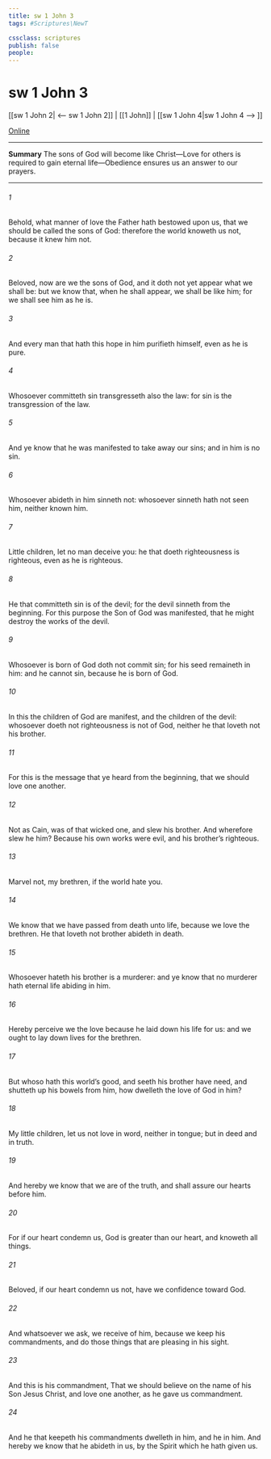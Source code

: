 ```yaml
---
title: sw 1 John 3
tags: #Scriptures\NewT

cssclass: scriptures
publish: false
people:
---
```


# sw 1 John 3
[[sw 1 John 2| <-- sw 1 John 2]] | [[1 John]] | [[sw 1 John 4|sw 1 John 4 --> ]]

[Online](https://churchofjesuschrist.org/study/scriptures/nt/1-jn/3?lang=eng)

---
__Summary__
The sons of God will become like Christ—Love for others is required to gain eternal life—Obedience ensures us an answer to our prayers.

---
###### 1 
Behold, what manner of love the Father hath bestowed upon us, that we should be called the sons of God: therefore the world knoweth us not, because it knew him not.

###### 2 
Beloved, now are we the sons of God, and it doth not yet appear what we shall be: but we know that, when he shall appear, we shall be like him; for we shall see him as he is.

###### 3 
And every man that hath this hope in him purifieth himself, even as he is pure.

###### 4 
Whosoever committeth sin transgresseth also the law: for sin is the transgression of the law.

###### 5 
And ye know that he was manifested to take away our sins; and in him is no sin.

###### 6 
Whosoever abideth in him sinneth not: whosoever sinneth hath not seen him, neither known him.

###### 7 
Little children, let no man deceive you: he that doeth righteousness is righteous, even as he is righteous.

###### 8 
He that committeth sin is of the devil; for the devil sinneth from the beginning. For this purpose the Son of God was manifested, that he might destroy the works of the devil.

###### 9 
Whosoever is born of God doth not commit sin; for his seed remaineth in him: and he cannot sin, because he is born of God.

###### 10 
In this the children of God are manifest, and the children of the devil: whosoever doeth not righteousness is not of God, neither he that loveth not his brother.

###### 11 
For this is the message that ye heard from the beginning, that we should love one another.

###### 12 
Not as Cain,  was of that wicked one, and slew his brother. And wherefore slew he him? Because his own works were evil, and his brother’s righteous.

###### 13 
Marvel not, my brethren, if the world hate you.

###### 14 
We know that we have passed from death unto life, because we love the brethren. He that loveth not  brother abideth in death.

###### 15 
Whosoever hateth his brother is a murderer: and ye know that no murderer hath eternal life abiding in him.

###### 16 
Hereby perceive we the love  because he laid down his life for us: and we ought to lay down  lives for the brethren.

###### 17 
But whoso hath this world’s good, and seeth his brother have need, and shutteth up his bowels  from him, how dwelleth the love of God in him?

###### 18 
My little children, let us not love in word, neither in tongue; but in deed and in truth.

###### 19 
And hereby we know that we are of the truth, and shall assure our hearts before him.

###### 20 
For if our heart condemn us, God is greater than our heart, and knoweth all things.

###### 21 
Beloved, if our heart condemn us not,  have we confidence toward God.

###### 22 
And whatsoever we ask, we receive of him, because we keep his commandments, and do those things that are pleasing in his sight.

###### 23 
And this is his commandment, That we should believe on the name of his Son Jesus Christ, and love one another, as he gave us commandment.

###### 24 
And he that keepeth his commandments dwelleth in him, and he in him. And hereby we know that he abideth in us, by the Spirit which he hath given us.


